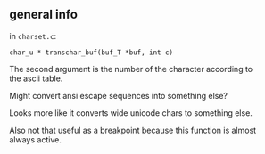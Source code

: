 ## general info

in `charset.c`:
```
char_u * transchar_buf(buf_T *buf, int c)
```
The second argument is the number of the character according to \
the ascii table.

Might convert ansi escape sequences into something else?

Looks more like it converts wide unicode chars to something else.

Also not that useful as a breakpoint because this function is almost \
always active.

